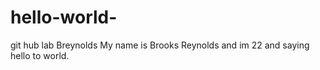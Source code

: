# hello-world-
git hub lab Breynolds
My name is Brooks Reynolds and im 22 and saying hello to world.
